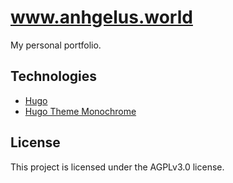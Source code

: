 # www.anhgelus.world

My personal portfolio.

## Technologies

- [Hugo](https://gohugo.io/)
- [Hugo Theme Monochrome](https://github.com/kaiiiz/hugo-theme-monochrome)

## License

This project is licensed under the AGPLv3.0 license.
